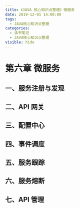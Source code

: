 ```yaml
---
title: 《JAVA 核心知识点整理》微服务
date: 2019-12-01 14:00:00
tags: 
  - JAVA核心知识点整理
categories:
  - 读书笔记
  - JAVA核心知识点整理
visible: hide
---
```

# 第六章 微服务

## 一、服务注册与发现

## 二、API 网关

## 三、配置中心

## 四、事件调度

## 五、服务跟踪

## 六、服务熔断

## 七、API 管理

